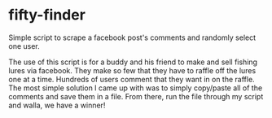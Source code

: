 # fifty-finder
Simple script to scrape a facebook post's comments and randomly select one user.

The use of this script is for a buddy and his friend to make and sell fishing lures via facebook. They make so few that they have to raffle off the lures one at a time. Hundreds of users comment that they want in on the raffle. The most simple solution I came up with was to simply copy/paste all of the comments and save them in a file. From there, run the file through my script and walla, we have a winner!
